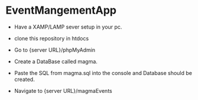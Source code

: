 # EventMangementApp
- Have a XAMP/LAMP sever setup in your pc.
- clone this repository in htdocs
- Go to {server URL}/phpMyAdmin
- Create a DataBase called magma.
- Paste the SQL from magma.sql into the console and Database should be created. 

- Navigate to {server URL}/magmaEvents
